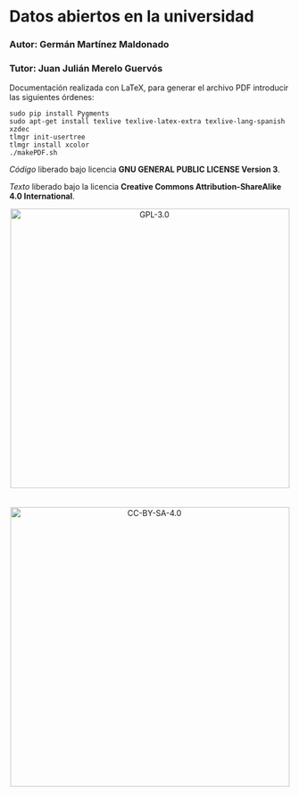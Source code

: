 # Datos abiertos en la universidad

### Autor: Germán Martínez Maldonado
### Tutor: Juan Julián Merelo Guervós

Documentación realizada con LaTeX, para generar el archivo PDF introducir las siguientes órdenes:

```
sudo pip install Pygments
sudo apt-get install texlive texlive-latex-extra texlive-lang-spanish xzdec
tlmgr init-usertree
tlmgr install xcolor
./makePDF.sh
```

_Código_ liberado bajo licencia **GNU GENERAL PUBLIC LICENSE Version 3**.

_Texto_ liberado bajo la licencia **Creative Commons Attribution-ShareAlike 4.0 International**.

<p align="center">
<a href="http://www.gnu.org/licenses/gpl-3.0.html">
<img alt="GPL-3.0" width="500" src="https://upload.wikimedia.org/wikipedia/commons/thumb/9/93/GPLv3_Logo.svg/2000px-GPLv3_Logo.svg.png">
</a>
<br><br><br>
<a href="https://creativecommons.org/licenses/by-sa/4.0/legalcode">
<img alt="CC-BY-SA-4.0" width="500" src="https://upload.wikimedia.org/wikipedia/commons/thumb/d/d0/CC-BY-SA_icon.svg/2000px-CC-BY-SA_icon.svg.png">
</a>
</p>
